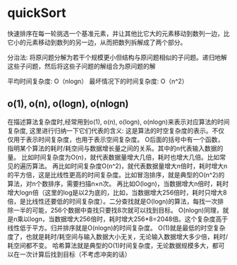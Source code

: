 # quickSort

快速排序在每一轮挑选一个基准元素，并让其他比它大的元素移动到数列一边，比它小的元素移动到数列的另一边，从而把数列拆解成了两个部分。

分治法: 将原问题分解为若干个规模更小但结构与原问题相似的子问题。递归地解这些子问题，然后将这些子问题的解组合为原问题的解

平均时间复杂度: O（nlogn）
最坏情况下的时间复杂度: O（n^2）

## o(1), o(n), o(logn), o(nlogn)

在描述算法复杂度时,经常用到o(1), o(n), o(logn), o(nlogn)来表示对应算法的时间复杂度, 这里进行归纳一下它们代表的含义: 
这是算法的时空复杂度的表示。不仅仅用于表示时间复杂度，也用于表示空间复杂度。 
O后面的括号中有一个函数，指明某个算法的耗时/耗空间与数据增长量之间的关系。其中的n代表输入数据的量。 
比如时间复杂度为O(n)，就代表数据量增大几倍，耗时也增大几倍。比如常见的遍历算法。 
再比如时间复杂度O(n^2)，就代表数据量增大n倍时，耗时增大n的平方倍，这是比线性更高的时间复杂度。比如冒泡排序，就是典型的O(n^2)的算法，对n个数排序，需要扫描n×n次。 
再比如O(logn)，当数据增大n倍时，耗时增大logn倍（这里的log是以2为底的，比如，当数据增大256倍时，耗时只增大8倍，是比线性还要低的时间复杂度）。二分查找就是O(logn)的算法，每找一次排除一半的可能，256个数据中查找只要找8次就可以找到目标。 
O(nlogn)同理，就是n乘以logn，当数据增大256倍时，耗时增大256*8=2048倍。这个复杂度高于线性低于平方。归并排序就是O(nlogn)的时间复杂度。 
O(1)就是最低的时空复杂度了，也就是耗时/耗空间与输入数据大小无关，无论输入数据增大多少倍，耗时/耗空间都不变。 哈希算法就是典型的O(1)时间复杂度，无论数据规模多大，都可以在一次计算后找到目标（不考虑冲突的话）
